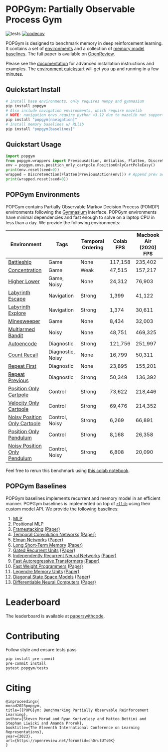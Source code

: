 # POPGym: Partially Observable Process Gym
![tests](https://github.com/smorad/popgym/actions/workflows/python-app.yml/badge.svg)
[![codecov](https://codecov.io/gh/smorad/popgym/branch/master/graph/badge.svg?token=I47IDFZXSV)](https://codecov.io/gh/smorad/popgym)

POPGym is designed to benchmark memory in deep reinforcement learning. It contains a set of [environments](#popgym-environments) and a collection of [memory model baselines](#popgym-baselines). The full paper is available on [OpenReview](https://openreview.net/forum?id=chDrutUTs0K). 

Please see the [documentation](https://popgym.readthedocs.io/en/latest/) for advanced installation instructions and examples. The [environment quickstart](https://popgym.readthedocs.io/en/latest/environment_quickstart.html) will get you up and running in a few minutes.

## Quickstart Install

```python
# Install base environments, only requires numpy and gymnasium
pip install popgym 
# Also include navigation environments, which require mazelib
# NOTE: navigation envs require python <3.12 due to mazelib not supporting 3.12
pip install "popgym[navigation]" 
# Install memory baselines w/ RLlib 
pip install "popgym[baselines]" 
```

## Quickstart Usage
```python
import popgym
from popgym.wrappers import PreviousAction, Antialias, Flatten, DiscreteAction
env = popgym.envs.position_only_cartpole.PositionOnlyCartPoleEasy()
print(env.reset(seed=0))
wrapped = DiscreteAction(Flatten(PreviousAction(env))) # Append prev action to obs and flatten action space to a single discrete action for Q learning
print(wrapped.reset(seed=0))
```

## POPGym Environments

POPGym contains Partially Observable Markov Decision Process (POMDP) environments following the [Gymnasium](https://github.com/Farama-Foundation/Gymnasium) interface. POPGym environments have minimal dependencies and fast enough to solve on a laptop CPU in less than a day. We provide the following environments:

| Environment                                                                                             |         Tags      | Temporal Ordering | Colab FPS         | Macbook Air (2020) FPS    |
|---------------------------------------------------------------------------------------------------------|-------------------|-------------------|-------------------|---------------------------|
| [Battleship](https://popgym.readthedocs.io/en/latest/autoapi/popgym/envs/autoencode/index.html) |Game               |None               |  117,158          |  235,402                  |
| [Concentration](https://popgym.readthedocs.io/en/latest/autoapi/popgym/envs/concentration/index.html) |Game               |Weak               |  47,515           |  157,217                  |
| [Higher Lower](https://popgym.readthedocs.io/en/latest/autoapi/popgym/envs/higher_lower/index.html) |Game, Noisy        |None               |  24,312           |  76,903                   |
| [Labyrinth Escape](https://popgym.readthedocs.io/en/latest/autoapi/popgym/envs/labyrinth_escape/index.html)                         |Navigation         |Strong             |  1,399            |  41,122                   |
| [Labyrinth Explore](https://popgym.readthedocs.io/en/latest/autoapi/popgym/envs/labyrinth_explore/index.html) |Navigation         |Strong             |  1,374            |  30,611                   |
| [Minesweeper](https://popgym.readthedocs.io/en/latest/autoapi/popgym/envs/minesweeper/index.html) |Game               |None               |  8,434            |  32,003                   |
| [Multiarmed Bandit](https://popgym.readthedocs.io/en/latest/autoapi/popgym/envs/multiarmed_bandit/index.html) |Noisy              |None               |  48,751           |  469,325                  |
| [Autoencode](https://popgym.readthedocs.io/en/latest/autoapi/popgym/envs/autoencode/index.html) |Diagnostic         |Strong             |  121,756          |  251,997                  |
| [Count Recall](https://popgym.readthedocs.io/en/latest/autoapi/popgym/envs/count_recall/index.html) |Diagnostic, Noisy  |None               |  16,799           |  50,311                   |
| [Repeat First](https://popgym.readthedocs.io/en/latest/autoapi/popgym/envs/repeat_first/index.html) |Diagnostic         |None               |  23,895           |  155,201                  |
| [Repeat Previous](https://popgym.readthedocs.io/en/latest/autoapi/popgym/envs/repeat_previous/index.html) |Diagnostic         |Strong             |  50,349           |  136,392                  |
| [Position Only Cartpole](https://popgym.readthedocs.io/en/latest/autoapi/popgym/envs/position_only_cartpole/index.html) |Control            |Strong             |  73,622           |  218,446                  |
| [Velocity Only Cartpole](https://popgym.readthedocs.io/en/latest/autoapi/popgym/envs/velocity_only_cartpole/index.html) |Control            |Strong             |  69,476           |  214,352                  |
| [Noisy Position Only Cartpole](https://popgym.readthedocs.io/en/latest/autoapi/popgym/envs/noisy_position_only_cartpole/index.html) |Control, Noisy     |Strong             |  6,269            |  66,891                   |
| [Position Only Pendulum](https://popgym.readthedocs.io/en/latest/autoapi/popgym/envs/position_only_pendulum/index.html) |Control            |Strong             |  8,168            |  26,358                   |
| [Noisy Position Only Pendulum](https://popgym.readthedocs.io/en/latest/autoapi/popgym/envs/noisy_position_only_pendulum/index.html) |Control, Noisy     |Strong             |  6,808            |  20,090                   |

Feel free to rerun this benchmark using [this colab notebook](https://colab.research.google.com/drive/1_ew-Piq5d9R_NkmP1lSzFX1fbK-swuAN?usp=sharing).

## POPGym Baselines
POPGym baselines implements recurrent and memory model in an efficient manner. POPGym baselines is implemented on top of [`rllib`](https://github.com/ray-project/ray) using their custom model API. We provide the following baselines:

1. [MLP](popgym/baselines/ray_models/ray_mlp.py)
2. [Positional MLP](popgym/baselines/ray_models/ray_mlp.py)
3. [Framestacking](popgym/baselines/ray_models/ray_framestack.py) [(Paper)](https://arxiv.org/abs/1312.5602)
4. [Temporal Convolution Networks](popgym/baselines/ray_models/ray_frameconv.py) [(Paper)](https://arxiv.org/pdf/1803.01271.pdf)
5. [Elman Networks](https://github.com/smorad/popgym/blob/master/popgym/baselines/ray_models/ray_elman.py) [(Paper)](http://faculty.otterbein.edu/dstucki/COMP4230/FindingStructureInTime.pdf)
6. [Long Short-Term Memory](popgym/baselines/ray_models/ray_lstm.py) [(Paper)](http://www.bioinf.jku.at/publications/older/2604.pdf)
7. [Gated Recurrent Units](popgym/baselines/ray_models/ray_gru.py) [(Paper)](https://arxiv.org/abs/1412.3555)
8. [Independently Recurrent Neural Networks](popgym/baselines/ray_models/ray_indrnn.py) [(Paper)](https://openaccess.thecvf.com/content_cvpr_2018/papers_backup/Li_Independently_Recurrent_Neural_CVPR_2018_paper.pdf)
9. [Fast Autoregressive Transformers](popgym/baselines/ray_models/ray_linear_attention.py) [(Paper)](https://proceedings.mlr.press/v119/katharopoulos20a.html)
10. [Fast Weight Programmers](popgym/baselines/ray_models/ray_fwp.py) [(Paper)](https://proceedings.mlr.press/v139/schlag21a.html) 
12. [Legendre Memory Units](popgym/baselines/ray_models/ray_lmu.py) [(Paper)](https://proceedings.neurips.cc/paper/2019/hash/952285b9b7e7a1be5aa7849f32ffff05-Abstract.html)
12. [Diagonal State Space Models](popgym/baselines/ray_models/ray_s4d.py) [(Paper)](https://arxiv.org/abs/2206.11893)
13. [Differentiable Neural Computers](popgym/baselines/ray_models/ray_diffnc.py) [(Paper)](http://clgiles.ist.psu.edu/IST597/materials/slides/papers-memory/2016-graves.pdf)

# Leaderboard

The leaderboard is available at [paperswithcode](https://paperswithcode.com/dataset/popgym).

# Contributing
Follow style and ensure tests pass

```python
pip install pre-commit
pre-commit install
pytest popgym/tests
```

# Citing
```
@inproceedings{
morad2023popgym,
title={{POPG}ym: Benchmarking Partially Observable Reinforcement Learning},
author={Steven Morad and Ryan Kortvelesy and Matteo Bettini and Stephan Liwicki and Amanda Prorok},
booktitle={The Eleventh International Conference on Learning Representations},
year={2023},
url={https://openreview.net/forum?id=chDrutUTs0K}
}
```
